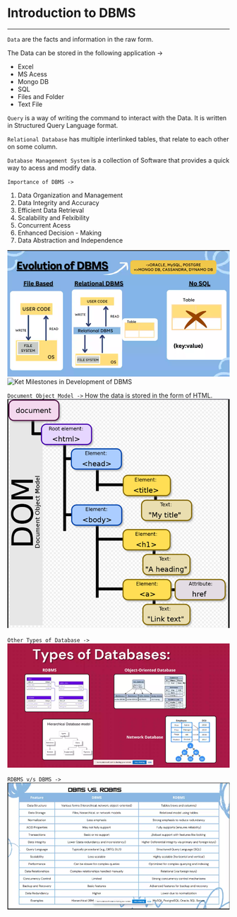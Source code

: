# Introduction to DBMS

******

`Data` are the facts and information in the raw form.

The Data can be stored in the following application ->
- Excel
- MS Acess
- Mongo DB
- SQL
- Files and Folder
- Text File

`Query` is a way of writing the command to interact with the Data. It is written in Structured Query Language format.

`Relational Database` has multiple interlinked tables, that relate to each other on some column.

`Database Management System` is a collection of Software that provides a quick way to acess and modify data.

`Importance of DBMS ->`
1. Data Organization and Management
2. Data Integrity and Accuracy
3. Efficient Data Retrieval
4. Scalability and Felxibility
5. Concurrent Acess
6. Enhanced Decision - Making
7. Data Abstraction and Independence

![Evolution of DBMS](image.png)
![Ket Milestones in Development of DBMS
](image-1.png)

`Document Object Model ->` How the data is stored in the form of HTML.![DOM structure in HTML](image-2.png)

`Other Types of Database ->`![Other Forms of Database](image-3.png)

`RDBMS v/s DBMS ->`![RDBMS v/s DBMS](image-4.png)